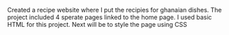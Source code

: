 Created a recipe website where I put the recipies for ghanaian dishes. The project included 4 sperate pages linked to the home page. I used basic HTML for this project. Next will be to style the page using CSS
